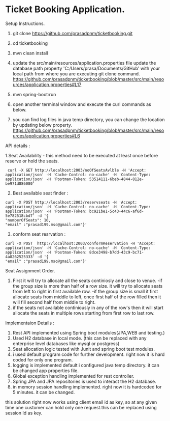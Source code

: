 # Ticket Booking Application.

Setup Instructions.

1. git clone https://github.com/prasadpnm/ticketbooking.git
 2. cd ticketbooking 
 3. mvn clean install
 4. update the src/main/resources/application.properties file 
      update the database path property 'C:/Users/prasa/Documents/GitHub' with your local path from where you are executing git clone command. 
      https://github.com/prasadpnm/ticketbooking/blob/master/src/main/resources/application.properties#L17
  
 5. mvn spring-boot:run
 6. open another terminal window and execute the curl commands as below.
 7. you can find log files in java temp directory, you can change the location by updating below property.
    https://github.com/prasadpnm/ticketbooking/blob/master/src/main/resources/application.properties#L6

  
 API details  :
 
   1.Seat Availability  -
   this method need to be executed at least once before reserve or hold the seats.
   
   
     
     curl -X GET http://localhost:2003/noOfSeatsAvlble -H 'Accept: application/json' -H 'Cache-Control: no-cache' -H 'Content-Type: application/json' -H 'Postman-Token: 53514111-6beb-4844-812e-be971d886080' 
  
  2. Best available seat finder :
  
    curl -X POST http://localhost:2003/reservseats -H 'Accept: application/json' -H 'Cache-Control: no-cache' -H 'Content-Type: application/json' -H 'Postman-Token: bc921be1-5c43-44c6-af6d-5e782518cbd7' -d '{
	"numberOfSeats": 10,
	"email" :"prasad199.msc@gmail.com"}'


  3. conform seat resrvation :

    curl -X POST  http://localhost:2003/conformReservation -H 'Accept: application/json' -H 'Cache-Control: no-cache' -H 'Content-Type: application/json' -H 'Postman-Token: 8dce3498-b7dd-43c9-bc71-4a8262525333' -d '{
	"email" :"prasad199.msc@gmail.com"}'
	
Seat Assignment Order.

1. First it will try to allocate all the seats continiosly and close to venue.
    -if the group size is more than half of a row size. it will try to allocate seats from left to right in first available     row.
    -if the group size is small it first allocate seats from middle to left, once first half of the row filled then it will fill second half from middle to right.
 2. if the seats not available continiously in any of the row's then it will start allocate the seats in multiple rows     starting from  first row to last row.
 
 
 Implementaion Details :
  
 1. Rest API implemented using Spring boot modules(JPA,WEB and testing.)
 2. Used H2 database in local mode. (this can be replaced with any enterprise level databases like mysql or postgress)
 3. Seat allocation logic tested with Junit and spring boot test modules.
 4. i used default program code for further development. right now it is hard coded for only one program.
 5. logging is implemented default i configured java temp directory. it can be changed app properties file.
 6. Global exception handling implemented for rest controller.
 7. Spring JPA and JPA repositories is used to interact the H2 database.
 8. in memory session handling implemented. right now it is hardcoded for 5 minutes. it can be changed.
  
this solution right now works using client email id as key, so at any given time one customer can hold only one request.this can be replaced using session Id as key.



